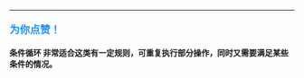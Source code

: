 ----------

#### <font color=#1E90FF size=4>**为你点赞！**</font>



#### **条件循环** 非常适合这类有一定规则，可重复执行部分操作，同时又需要满足某些条件的情况。